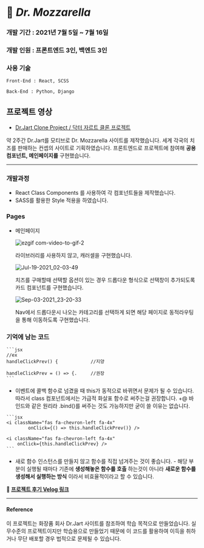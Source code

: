 # 🧀 ***Dr. Mozzarella***

### 개발 기간 : 2021년 7월 5일 ~ 7월 16일

### 개발 인원 : 프론트엔드 3인, 백엔드 3인

### 사용 기술
    
    Front-End : React, SCSS
    
    Back-End : Python, Django
    

## 프로젝트 영상
    
   - [Dr.Jart Clone Project / 닥터 자르트 클론 프로젝트](https://youtu.be/lqHxD3Zq770)
    
약 2주간 Dr.Jart를 모티브로 Dr. Mozzarella 사이트를 제작했습니다.
세계 각국의 치즈를 판매하는 컨셉의 사이트로 기획하였습니다.
프론트엔드로 프로젝트에 참여해 **공용 컴포넌트, 메인페이지를** 구현했습니다.

***

### 개발과정
   - React Class Components 를 사용하여 각 컴포넌트들을 제작했습니다.
   - SASS를 활용한 Style 적용을 하였습니다.
    
### Pages
    
   - 메인페이지
        
        ![ezgif com-video-to-gif-2](https://user-images.githubusercontent.com/77766769/146684997-1d233f9e-81ab-4f29-a55d-d97569cb5ccc.gif)
        
        라이브러리를 사용하지 않고, 캐러셀을 구현했습니다.
        
        ![Jul-19-2021_02-03-49](https://user-images.githubusercontent.com/77766769/146685006-453a8a8d-f392-40bd-a9a5-ed5d90a5a5ee.gif)

        
        치즈를 구매할때 선택할 옵션이 있는 경우 드롭다운 형식으로 선택창이 추가되도록 카드 컴포넌트를 구현했습니다.
        
        ![Sep-03-2021_23-20-33](https://user-images.githubusercontent.com/77766769/146685015-e11286f6-0da9-47ca-96c7-11a39c363d3c.gif)

        
        Nav에서 드롭다운시 나오는 카테고리를 선택하게 되면 해당 페이지로 동적라우팅을 통해 이동하도록 구현했습니다.
### 기억에 남는 코드
    
    ```jsx
    //ex
    handleClickPrev() {            //지양
    
    handleClickPrev = () => {.     //권장
    ```
    
   - 이벤트에 콜백 함수로 넘겼을 때 this가 동적으로 바뀌면서 문제가 될 수 있습니다.
        따라서 class 컴포넌트에서는 가급적 화살표 함수로 써주는걸 권장합니다.
        +@ 바인드와 같은 원리라 .bind()를 써주는 것도 가능하지만 굳이 쓸 이유는 없습니다.
        
    
    ```jsx
    <i className="fas fa-chevron-left fa-4x" 
    		onClick={() => this.handleClickPrev()} />
                  
    <i className="fas fa-chevron-left fa-4x"
        onClick={this.handleClickPrev} />
    ```
    
   - 새로 함수 인스턴스를 만들지 않고 함수를 직접 넘겨주는 것이 좋습니다.
    - 해당 부분이 실행될 때마다 기존에 **생성해놓은 함수를 호출** 하는것이 아니라 **새로운 함수를 생성해서 실행하는 방식** 이라서 비효율적이라고 할 수 있습니다.


**🧀 [프로젝트 후기 Velog 링크](https://velog.io/@park_kyo_su/Project-1-Clone-Dr.Jart)**

***
     
#### Reference
이 프로젝트는 화장품 회사 Dr.Jart 사이트를 참조하여 학습 목적으로 만들었습니다.
실무수준의 프로젝트이지만 학습용으로 만들었기 때문에 이 코드를 활용하여 이득을 취하거나 무단 배포할 경우 법적으로 문제될 수 있습니다.
